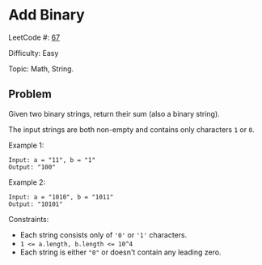 # Add Binary

LeetCode #: [67](https://leetcode.com/problems/add-binary/)

Difficulty: Easy

Topic: Math, String.

## Problem

Given two binary strings, return their sum (also a binary string).

The input strings are both non-empty and contains only characters `1` or `0`.

Example 1:

```text
Input: a = "11", b = "1"
Output: "100"
```

Example 2:

```text
Input: a = "1010", b = "1011"
Output: "10101"
```

Constraints:

- Each string consists only of `'0'` or `'1'` characters.
- `1 <= a.length, b.length <= 10^4`
- Each string is either `"0"` or doesn't contain any leading zero.

